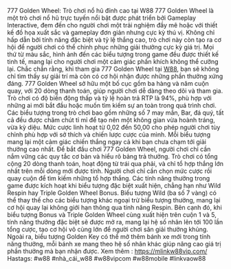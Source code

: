 777 Golden Wheel: Trò chơi nổ hũ đỉnh cao tại W88
777 Golden Wheel là một trò chơi nổ hũ trực tuyến nổi bật được phát triển bởi Gameplay Interactive, đem đến cho người chơi một trải nghiệm đầy mê hoặc với thiết kế đồ họa xuất sắc và gameplay đơn giản nhưng cực kỳ thú vị. Không chỉ hấp dẫn bởi tính năng đặc biệt và tỷ lệ thắng cao, trò chơi này còn tạo ra cơ hội để người chơi có thể chinh phục những giải thưởng cực kỳ giá trị. Mọi thứ từ màu sắc, hình ảnh đến các biểu tượng trong game đều được thiết kế tinh tế, mang lại cho người chơi một cảm giác phấn khích không thể cưỡng lại. Chắc chắn rằng, khi tham gia 777 Golden Wheel tại [W88](https://mlinkw88vip.com/), bạn sẽ không chỉ tìm thấy sự giải trí mà còn có cơ hội nhận được những phần thưởng xứng đáng.
777 Golden Wheel sở hữu một bố cục gồm ba hàng và năm cuộn quay, với 20 dòng thanh toán, giúp người chơi dễ dàng theo dõi và tham gia. Trò chơi có độ biến động thấp và tỷ lệ hoàn trả RTP là 94%, phù hợp với những ai mới bắt đầu hoặc muốn tìm kiếm sự an toàn trong quá trình chơi. Các biểu tượng trong trò chơi bao gồm những số 7 may mắn, Bar, đá quý, tất cả đều được chăm chút tỉ mỉ để tạo nên một không gian vừa hoành tráng, vừa kỳ diệu. Mức cược linh hoạt từ 0,02 đến 50,00 cho phép người chơi tùy chỉnh phù hợp với sở thích và chiến lược cược của mình. Mỗi biểu tượng mang lại một cảm giác chiến thắng ngay cả khi bạn chưa chạm tới giải thưởng cao nhất.
Để bắt đầu chơi 777 Golden Wheel, người chơi chỉ cần nắm vững các quy tắc cơ bản và hiểu rõ bảng trả thưởng. Trò chơi có tổng cộng 20 dòng thanh toán, hoạt động từ trái qua phải, và chỉ tổ hợp thắng lớn nhất trên mỗi dòng mới được tính. Người chơi chỉ cần chọn mức cược rồi quay cuộn để tìm kiếm những tổ hợp thắng. Các tính năng thưởng trong game được kích hoạt khi biểu tượng đặc biệt xuất hiện, chẳng hạn như Wild Respin hay Triple Golden Wheel Bonus.
Biểu tượng Wild (ba số 7 vàng) có thể thay thế cho các biểu tượng khác ngoại trừ biểu tượng thưởng, mang lại cơ hội quay lại không giới hạn thông qua tính năng Respin. Bên cạnh đó, khi biểu tượng Bonus và Triple Golden Wheel cùng xuất hiện trên cuộn 1 và 5, tính năng thưởng đặc biệt sẽ được mở ra, mang lại hệ số nhân lên tới 100 lần tổng cược, tạo cơ hội vô cùng lớn để người chơi săn giải thưởng khủng. Ngoài ra, biểu tượng Golden Key có thể mở thêm bánh xe mới trong tính năng thưởng, mỗi bánh xe mang theo hệ số nhân khác giúp nâng cao giá trị phần thưởng mà bạn nhận được.
Xem thêm : https://mlinkw88vip.com/
Hastags: #w88 #nhà_cái_w88 #w88vipcom #w88mobile #linkvaow88
